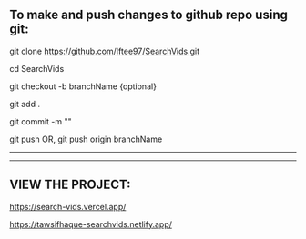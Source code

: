 
To make and push changes to github repo using git:
--------------------------------------------------

  git clone https://github.com/Iftee97/SearchVids.git
  
  cd SearchVids
  
  git checkout -b branchName {optional}

  git add .
 
  git commit -m ""

  git push OR, git push origin branchName


------------------------------------------------------------
------------------------------------------------------------


VIEW THE PROJECT:
-----------------

https://search-vids.vercel.app/

https://tawsifhaque-searchvids.netlify.app/
